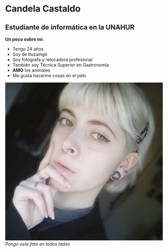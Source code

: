# Candela Castaldo
## Estudiante de informática en la UNAHUR

**Un poco sobre mi:**

* Tengo 24 años
* Soy de Ituzaingó
* Soy fotógrafa y retocadora profesional
* También soy Técnica Superior en Gastronomía
* **AMO** los animales
* Me gusta hacerme cosas en el pelo

![foto](https://github.com/CandieCastaldo/Presentacion/blob/12b4315d4b1d11236cb414cc7e0bc55ec9cf760b/WhatsApp%20Image%202021-08-12%20at%2015.04.35%201.jpg)
*Pongo esta foto en todos lados*
